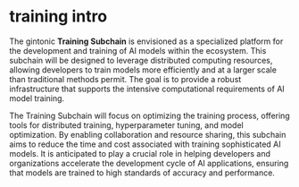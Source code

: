 # training intro

The gintonic **Training Subchain** is envisioned as a specialized platform for the development and training of AI models within the ecosystem. This subchain will be designed to leverage distributed computing resources, allowing developers to train models more efficiently and at a larger scale than traditional methods permit. The goal is to provide a robust infrastructure that supports the intensive computational requirements of AI model training.

The Training Subchain will focus on optimizing the training process, offering tools for distributed training, hyperparameter tuning, and model optimization. By enabling collaboration and resource sharing, this subchain aims to reduce the time and cost associated with training sophisticated AI models. It is anticipated to play a crucial role in helping developers and organizations accelerate the development cycle of AI applications, ensuring that models are trained to high standards of accuracy and performance.